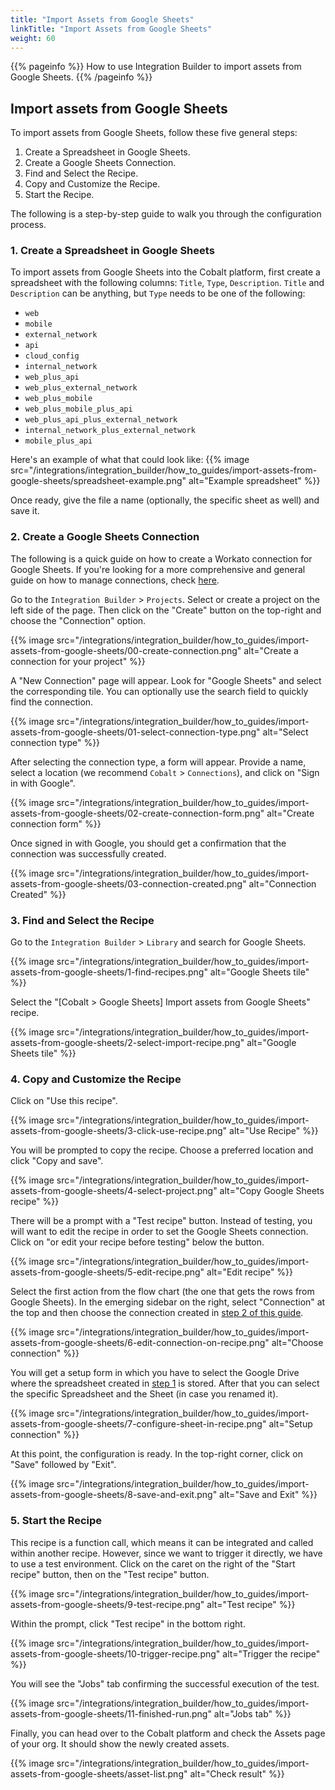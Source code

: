 ```yaml
---
title: "Import Assets from Google Sheets"
linkTitle: "Import Assets from Google Sheets"
weight: 60
---
```


{{% pageinfo %}}
How to use Integration Builder to import assets from Google Sheets.
{{% /pageinfo %}}

## Import assets from Google Sheets

To import assets from Google Sheets, follow these five general steps:

1. Create a Spreadsheet in Google Sheets.
2. Create a Google Sheets Connection.
3. Find and Select the Recipe.
4. Copy and Customize the Recipe.
5. Start the Recipe.

The following is a step-by-step guide to walk you through the configuration process.

### 1. Create a Spreadsheet in Google Sheets

To import assets from Google Sheets into the Cobalt platform, first create a spreadsheet with the following columns: `Title`, `Type`, `Description`.
`Title` and `Description` can be anything, but `Type` needs to be one of the following:

- `web`
- `mobile`
- `external_network`
- `api`
- `cloud_config`
- `internal_network`
- `web_plus_api`
- `web_plus_external_network`
- `web_plus_mobile`
- `web_plus_mobile_plus_api`
- `web_plus_api_plus_external_network`
- `internal_network_plus_external_network`
- `mobile_plus_api`


Here's an example of what that could look like:
{{% image src="/integrations/integration_builder/how_to_guides/import-assets-from-google-sheets/spreadsheet-example.png" alt="Example spreadsheet" %}}

Once ready, give the file a name (optionally, the specific sheet as well) and save it.

### 2. Create a Google Sheets Connection

The following is a quick guide on how to create a Workato connection for Google Sheets.
If you're looking for a more comprehensive and general guide on how to manage connections, check [here](/integrations/integrationbuilder/connect-your-applications/).

Go to the `Integration Builder` > `Projects`. Select or create a project on the left side of the page. Then click on the "Create" button on the top-right and choose the "Connection" option.

{{% image src="/integrations/integration_builder/how_to_guides/import-assets-from-google-sheets/00-create-connection.png" alt="Create a connection for your project" %}}

A "New Connection" page will appear. Look for "Google Sheets" and select the corresponding tile. You can optionally use the search field to quickly find the connection.

{{% image src="/integrations/integration_builder/how_to_guides/import-assets-from-google-sheets/01-select-connection-type.png" alt="Select connection type" %}}

After selecting the connection type, a form will appear. Provide a name, select a location (we recommend `Cobalt` > `Connections`), and click on "Sign in with Google".

{{% image src="/integrations/integration_builder/how_to_guides/import-assets-from-google-sheets/02-create-connection-form.png" alt="Create connection form" %}}

Once signed in with Google, you should get a confirmation that the connection was successfully created.

{{% image src="/integrations/integration_builder/how_to_guides/import-assets-from-google-sheets/03-connection-created.png" alt="Connection Created" %}}

### 3. Find and Select the Recipe

Go to the `Integration Builder` > `Library` and search for Google Sheets.

{{% image src="/integrations/integration_builder/how_to_guides/import-assets-from-google-sheets/1-find-recipes.png" alt="Google Sheets tile" %}}

Select the "[Cobalt > Google Sheets] Import assets from Google Sheets" recipe.

{{% image src="/integrations/integration_builder/how_to_guides/import-assets-from-google-sheets/2-select-import-recipe.png" alt="Google Sheets tile" %}}

### 4. Copy and Customize the Recipe

Click on "Use this recipe".

{{% image src="/integrations/integration_builder/how_to_guides/import-assets-from-google-sheets/3-click-use-recipe.png" alt="Use Recipe" %}}

You will be prompted to copy the recipe. Choose a preferred location and click "Copy and save".

{{% image src="/integrations/integration_builder/how_to_guides/import-assets-from-google-sheets/4-select-project.png" alt="Copy Google Sheets recipe" %}}

There will be a prompt with a "Test recipe" button. Instead of testing, you will want to edit the recipe in order to set the Google Sheets connection. Click on "or edit your recipe before testing" below the button.

{{% image src="/integrations/integration_builder/how_to_guides/import-assets-from-google-sheets/5-edit-recipe.png" alt="Edit recipe" %}}

Select the first action from the flow chart (the one that gets the rows from Google Sheets). In the emerging sidebar on the right, select "Connection" at the top and then choose the connection created in [step 2 of this guide](#2-create-a-google-sheets-connection).

{{% image src="/integrations/integration_builder/how_to_guides/import-assets-from-google-sheets/6-edit-connection-on-recipe.png" alt="Choose connection" %}}

You will get a setup form in which you have to select the Google Drive where the spreadsheet created in [step 1](#1-create-a-spreadsheet-in-google-sheets) is stored. After that you can select the specific Spreadsheet and the Sheet (in case you renamed it). 

{{% image src="/integrations/integration_builder/how_to_guides/import-assets-from-google-sheets/7-configure-sheet-in-recipe.png" alt="Setup connection" %}}

At this point, the configuration is ready. In the top-right corner, click on "Save" followed by "Exit".

{{% image src="/integrations/integration_builder/how_to_guides/import-assets-from-google-sheets/8-save-and-exit.png" alt="Save and Exit" %}}

### 5. Start the Recipe

This recipe is a function call, which means it can be integrated and called within another recipe. However, since we want to trigger it directly, we have to use a test environment.
Click on the caret on the right of the "Start recipe" button, then on the "Test recipe" button. 

{{% image src="/integrations/integration_builder/how_to_guides/import-assets-from-google-sheets/9-test-recipe.png" alt="Test recipe" %}}

Within the prompt, click "Test recipe" in the bottom right.

{{% image src="/integrations/integration_builder/how_to_guides/import-assets-from-google-sheets/10-trigger-recipe.png" alt="Trigger the recipe" %}}

You will see the "Jobs" tab confirming the successful execution of the test.

{{% image src="/integrations/integration_builder/how_to_guides/import-assets-from-google-sheets/11-finished-run.png" alt="Jobs tab" %}}

Finally, you can head over to the Cobalt platform and check the Assets page of your org. It should show the newly created assets.

{{% image src="/integrations/integration_builder/how_to_guides/import-assets-from-google-sheets/asset-list.png" alt="Check result" %}}
